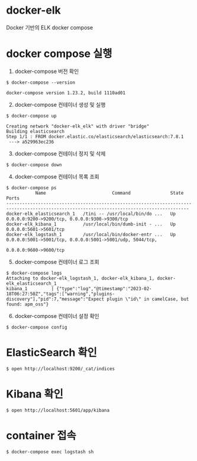 # docker-elk
Docker 기반의 ELK docker compose

# docker compose 실행
1. docker-compose 버전 확인
```shell
$ docker-compose --version

docker-compose version 1.23.2, build 1110ad01
```

2. docker-compose 컨테이너 생성 및 실행
```shell
$ docker-compose up

Creating network "docker-elk_elk" with driver "bridge"
Building elasticsearch
Step 1/1 : FROM docker.elastic.co/elasticsearch/elasticsearch:7.8.1
 ---> a529963ec236
```

3. docker-compose 컨테이너 정지 및 삭제  
```shell
$ docker-compose down
```

4. docker-compose 컨테이너 목록 조회 
```shell
$ docker-compose ps
           Name                         Command               State                                   Ports
-------------------------------------------------------------------------------------------------------------------------------------------
docker-elk_elasticsearch_1   /tini -- /usr/local/bin/do ...   Up      0.0.0.0:9200->9200/tcp, 0.0.0.0:9300->9300/tcp
docker-elk_kibana_1          /usr/local/bin/dumb-init - ...   Up      0.0.0.0:5601->5601/tcp
docker-elk_logstash_1        /usr/local/bin/docker-entr ...   Up      0.0.0.0:5001->5001/tcp, 0.0.0.0:5001->5001/udp, 5044/tcp,
                                                                      0.0.0.0:9600->9600/tcp
```

5. docker-compose 컨테이너 로그 조회
```shell
$ docker-compose logs
Attaching to docker-elk_logstash_1, docker-elk_kibana_1, docker-elk_elasticsearch_1
kibana_1         | {"type":"log","@timestamp":"2023-02-18T06:27:50Z","tags":["warning","plugins-discovery"],"pid":7,"message":"Expect plugin \"id\" in camelCase, but found: apm_oss"}
```

6. docker-compose 컨테이너 설정 확인 
```shell
$ docker-compose config
```

# ElasticSearch 확인 
```shell
$ open http://localhost:9200/_cat/indices
```

# Kibana 확인 
```shell
$ open http://localhost:5601/app/kibana
```

# container 접속
```shell
$ docker-compose exec logstash sh
```
